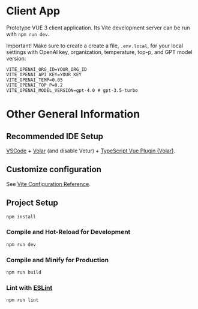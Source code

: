 # Client App

Prototype VUE 3 client application. Its Vite development server can be run with
`npm run dev`.

Important! Make sure to create a create a file, `.env.local`, for your local
settings with OpenAI key, organization, temperature, top-p, and GPT model version:

```
VITE_OPENAI_ORG_ID=YOUR_ORG_ID
VITE_OPENAI_API_KEY=YOUR_KEY
VITE_OPENAI_TEMP=0.05
VITE_OPENAI_TOP_P=0.2
VITE_OPENAI_MODEL_VERSION=gpt-4.0 # gpt-3.5-turbo
```

# Other General Information

## Recommended IDE Setup

[VSCode](https://code.visualstudio.com/) + [Volar](https://marketplace.visualstudio.com/items?itemName=Vue.volar) (and disable Vetur) + [TypeScript Vue Plugin (Volar)](https://marketplace.visualstudio.com/items?itemName=Vue.vscode-typescript-vue-plugin).

## Customize configuration

See [Vite Configuration Reference](https://vitejs.dev/config/).

## Project Setup

```sh
npm install
```

### Compile and Hot-Reload for Development

```sh
npm run dev
```

### Compile and Minify for Production

```sh
npm run build
```

### Lint with [ESLint](https://eslint.org/)

```sh
npm run lint
```

